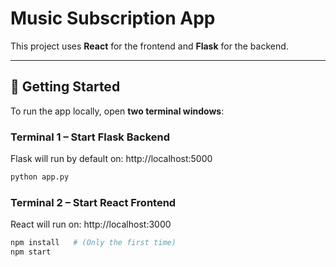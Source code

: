 # Music Subscription App

This project uses **React** for the frontend and **Flask** for the backend.

---

## 🚀 Getting Started

To run the app locally, open **two terminal windows**:

### Terminal 1 – Start Flask Backend

Flask will run by default on: http://localhost:5000

```bash
python app.py
```

### Terminal 2 – Start React Frontend

React will run on: http://localhost:3000

```bash
npm install   # (Only the first time)
npm start
```

